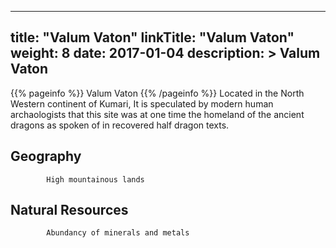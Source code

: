 
---
title: "Valum Vaton"
linkTitle: "Valum Vaton"
weight: 8
date: 2017-01-04
description: >
 Valum Vaton
---

{{% pageinfo %}}
Valum Vaton
{{% /pageinfo %}}
Located in the North Western continent of Kumari, It is speculated by modern human archaologists that this site was at one time the homeland of the ancient dragons as spoken of in recovered half dragon texts.

## Geography


            High mountainous lands
                            

## Natural Resources


            Abundancy of minerals and metals
